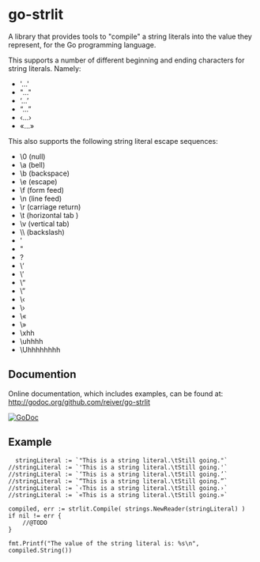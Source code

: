 # go-strlit

A library that provides tools to "compile" a string literals into the value they represent, for the Go programming language.

This supports a number of different beginning and ending characters for string literals. Namely:
* '...'
* "..."
* ‘...’
* “...”
* ‹...›
* «...»

This also supports the following string literal escape sequences:
* \0 (null)
* \a (bell)
* \b (backspace)
* \e (escape)
* \f (form feed)
* \n (line feed)
* \r (carriage return)
* \t (horizontal tab )
* \v (vertical tab)
* \\\\ (backslash)
* \'
* \"
* \?
* \‘
* \’
* \“
* \”
* \‹
* \›
* \«
* \»
* \xhh
* \uhhhh
* \Uhhhhhhhh


## Documention

Online documentation, which includes examples, can be found at: http://godoc.org/github.com/reiver/go-strlit

[![GoDoc](https://godoc.org/github.com/reiver/go-strlit?status.svg)](https://godoc.org/github.com/reiver/go-strlit)


## Example
```
  stringLiteral := `"This is a string literal.\tStill going."`
//stringLiteral := `'This is a string literal.\tStill going.'`
//stringLiteral := `‘This is a string literal.\tStill going.’`
//stringLiteral := `“This is a string literal.\tStill going.”`
//stringLiteral := `‹This is a string literal.\tStill going.›`
//stringLiteral := `«This is a string literal.\tStill going.»`

compiled, err := strlit.Compile( strings.NewReader(stringLiteral) )
if nil != err {
	//@TODO
}

fmt.Printf("The value of the string literal is: %s\n", compiled.String())
```
